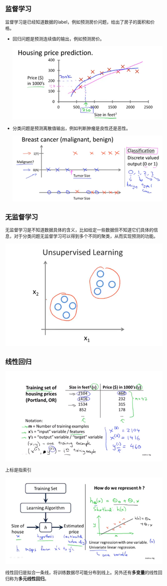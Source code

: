 ## 监督学习

监督学习是已经知道数据的label，例如预测房价问题，给出了房子的面积和价格。

- 回归问题是预测连续值的输出，例如预测房价。

  ![image-20200922232432315](img/image-20200922232432315-1699329195919195.png)

- 分类问题是预测离散值输出，例如判断肿瘤是良性还是恶性。

  ![image-20200922232452094](img/image-20200922232452094-1699329195919196.png)

## 无监督学习

无监督学习是不知道数据具体的含义，比如给定一些数据但不知道它们具体的信息，对于分类问题无监督学习可以得到多个不同的聚类，从而实现预测的功能。

![image-20200922232542888](img/image-20200922232542888-1699329195919197.png)

## 线性回归

![image-20231107122137250](img/image-20231107122137250.png)

上标是指索引

![image-20200925221455511](img/image-20200925221455511-1699329195919198.png)

线性回归是拟合一条线，将训练数据尽可能分布到线上。另外还有**多变量**的线性回归称为**多元线性回归**。

